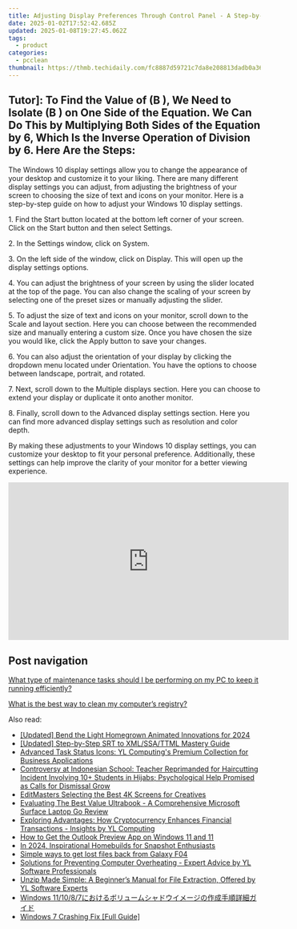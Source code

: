 ```yaml
---
title: Adjusting Display Preferences Through Control Panel - A Step-by-Step Guide by YL Computing
date: 2025-01-02T17:52:42.685Z
updated: 2025-01-08T19:27:45.062Z
tags:
  - product
categories:
  - pcclean
thumbnail: https://thmb.techidaily.com/fc8887d59721c7da8e208813dadb0a36f15829b69f8f6039809c9967519bc0eb.jpg
---
```


## Tutor]: To Find the Value of \(B \), We Need to Isolate \(B \) on One Side of the Equation. We Can Do This by Multiplying Both Sides of the Equation by 6, Which Is the Inverse Operation of Division by 6. Here Are the Steps:

The Windows 10 display settings allow you to change the appearance of your desktop and customize it to your liking. There are many different display settings you can adjust, from adjusting the brightness of your screen to choosing the size of text and icons on your monitor. Here is a step-by-step guide on how to adjust your Windows 10 display settings. 

1\. Find the Start button located at the bottom left corner of your screen. Click on the Start button and then select Settings.

2\. In the Settings window, click on System.

3\. On the left side of the window, click on Display. This will open up the display settings options. 

4\. You can adjust the brightness of your screen by using the slider located at the top of the page. You can also change the scaling of your screen by selecting one of the preset sizes or manually adjusting the slider.

5\. To adjust the size of text and icons on your monitor, scroll down to the Scale and layout section. Here you can choose between the recommended size and manually entering a custom size. Once you have chosen the size you would like, click the Apply button to save your changes.

6\. You can also adjust the orientation of your display by clicking the dropdown menu located under Orientation. You have the options to choose between landscape, portrait, and rotated.

7\. Next, scroll down to the Multiple displays section. Here you can choose to extend your display or duplicate it onto another monitor.

8\. Finally, scroll down to the Advanced display settings section. Here you can find more advanced display settings such as resolution and color depth. 

By making these adjustments to your Windows 10 display settings, you can customize your desktop to fit your personal preference. Additionally, these settings can help improve the clarity of your monitor for a better viewing experience.

<!-- affiliate ads begin -->
<iframe width="560" height="315" src="https://www.youtube.com/embed/MTb4xHzeQEk?si=9Sqq-gFWnHc8x3_P" title="YouTube video player" frameborder="0" allow="accelerometer; autoplay; clipboard-write; encrypted-media; gyroscope; picture-in-picture; web-share" referrerpolicy="strict-origin-when-cross-origin" allowfullscreen></iframe>
<!-- affiliate ads end -->

## Post navigation

[What type of maintenance tasks should I be performing on my PC to keep it running efficiently?](https://tools.techidaily.com/pcclean/products/)

[What is the best way to clean my computer’s registry?](https://tools.techidaily.com/pcclean/products/)

<ins class="adsbygoogle"
     style="display:block"
     data-ad-format="autorelaxed"
     data-ad-client="ca-pub-7571918770474297"
     data-ad-slot="1223367746"></ins>

<ins class="adsbygoogle"
     style="display:block"
     data-ad-client="ca-pub-7571918770474297"
     data-ad-slot="8358498916"
     data-ad-format="auto"
     data-full-width-responsive="true"></ins>

<span class="atpl-alsoreadstyle">Also read:</span>
<div><ul>
<li><a href="https://youtube-sure.techidaily.com/ed-bend-the-light-homegrown-animated-innovations-for-2024/"><u>[Updated] Bend the Light Homegrown Animated Innovations for 2024</u></a></li>
<li><a href="https://extra-support.techidaily.com/updated-step-by-step-srt-to-xmlssattml-mastery-guide/"><u>[Updated] Step-by-Step SRT to XML/SSA/TTML Mastery Guide</u></a></li>
<li><a href="https://win-updates.techidaily.com/advanced-task-status-icons-yl-computings-premium-collection-for-business-applications/"><u>Advanced Task Status Icons: YL Computing's Premium Collection for Business Applications</u></a></li>
<li><a href="https://win-updates.techidaily.com/controversy-at-indonesian-school-teacher-reprimanded-for-haircutting-incident-involving-10plus-students-in-hijabs-psychological-help-promised-as-calls-for-d20/"><u>Controversy at Indonesian School: Teacher Reprimanded for Haircutting Incident Involving 10+ Students in Hijabs; Psychological Help Promised as Calls for Dismissal Grow</u></a></li>
<li><a href="https://fox-hovers.techidaily.com/editmasters-selecting-the-best-4k-screens-for-creatives/"><u>EditMasters Selecting the Best 4K Screens for Creatives</u></a></li>
<li><a href="https://buynow-tips.techidaily.com/evaluating-the-best-value-ultrabook-a-comprehensive-microsoft-surface-laptop-go-review/"><u>Evaluating The Best Value Ultrabook - A Comprehensive Microsoft Surface Laptop Go Review</u></a></li>
<li><a href="https://win-updates.techidaily.com/exploring-advantages-how-cryptocurrency-enhances-financial-transactions-insights-by-yl-computing/"><u>Exploring Advantages: How Cryptocurrency Enhances Financial Transactions - Insights by YL Computing</u></a></li>
<li><a href="https://win11.techidaily.com/how-to-get-the-outlook-preview-app-on-windows-11-and-11/"><u>How to Get the Outlook Preview App on Windows 11 and 11</u></a></li>
<li><a href="https://visual-screen-recording.techidaily.com/in-2024-inspirational-homebuilds-for-snapshot-enthusiasts/"><u>In 2024, Inspirational Homebuilds for Snapshot Enthusiasts</u></a></li>
<li><a href="https://techidaily.com/simple-ways-to-get-lost-files-back-from-galaxy-f04-by-fonelab-android-recover-data/"><u>Simple ways to get lost files back from Galaxy F04</u></a></li>
<li><a href="https://win-updates.techidaily.com/solutions-for-preventing-computer-overheating-expert-advice-by-yl-software-professionals/"><u>Solutions for Preventing Computer Overheating - Expert Advice by YL Software Professionals</u></a></li>
<li><a href="https://win-updates.techidaily.com/unzip-made-simple-a-beginners-manual-for-file-extraction-offered-by-yl-software-experts/"><u>Unzip Made Simple: A Beginner’s Manual for File Extraction, Offered by YL Software Experts</u></a></li>
<li><a href="https://fox-zero.techidaily.com/1728484599263-windows-111087/"><u>Windows 11/10/8/7におけるボリュームシャドウイメージの作成手順詳細ガイド</u></a></li>
<li><a href="https://blue-screen-error.techidaily.com/windows-7-crashing-fix-full-guide/"><u>Windows 7 Crashing Fix [Full Guide]</u></a></li>
</ul></div>

